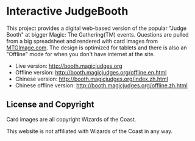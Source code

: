 Interactive JudgeBooth
======================

This project provides a digital web-based version of the popular "Judge Booth" at bigger Magic: The Gathering(TM) events. Questions are pulled from a big spreadsheet and rendered with card images from [MTGImage.com](http://mtgimage.com/). The design is optimized for tablets and there is also an "Offline" mode for when you don't have internet at the site.

* Live version: http://booth.magicjudges.org
* Offline version: http://booth.magicjudges.org/offline.en.html
* Chinese version: http://booth.magicjudges.org/index.zh.html
* Chinese offline version: http://booth.magicjudges.org/offline.zh.html


License and Copyright
---------------------

Card images are all copyright Wizards of the Coast.

This website is not affiliated with Wizards of the Coast in any way.
